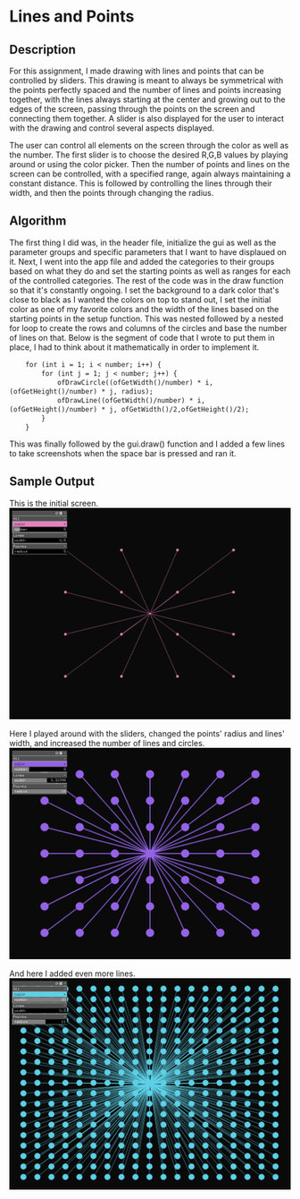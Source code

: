 # Lines and Points

## Description
For this assignment, I made drawing with lines and points that can be controlled by sliders. This drawing is meant to always be symmetrical with the points perfectly spaced and the number of lines and points increasing together, with the lines always starting at the center and growing out to the edges of the screen, passing through the points on the screen and connecting them together. A slider is also displayed for the user to interact with the drawing and control several aspects displayed.

The user can control all elements on the screen through the color as well as the number. The first slider is to choose the desired R,G,B values by playing around or using the color picker. Then the number of points and lines on the screen can be controlled, with a specified range, again always maintaining a constant distance. This is followed by controlling the lines through their width, and then the points through changing the radius.

## Algorithm 
The first thing I did was, in the header file, initialize the gui as well as the parameter groups and specific parameters that I want to have displaued on it. Next, I went into the app file and added the categories to their groups based on what they do and set the starting points as well as ranges for each of the controlled categories. The rest of the code was in the draw function so that it's constantly ongoing. I set the background to a dark color that's close to black as I wanted the colors on top to stand out, I set the initial color as one of my favorite colors and the width of the lines based on the starting points in the setup function. This was nested followed by a nested for loop to create the rows and columns of the circles and base the number of lines on that. Below is the segment of code that I wrote to put them in place, I had to think about it mathematically in order to implement it.

```
    for (int i = 1; i < number; i++) {
        for (int j = 1; j < number; j++) {
            ofDrawCircle((ofGetWidth()/number) * i, (ofGetHeight()/number) * j, radius);
            ofDrawLine((ofGetWidth()/number) * i, (ofGetHeight()/number) * j, ofGetWidth()/2,ofGetHeight()/2);
        }
    }
```

This was finally followed by the gui.draw() function and I added a few lines to take screenshots when the space bar is pressed and ran it. 

## Sample Output 
This is the initial screen.
![The first image](/Assignments/Sketch1/images/screenshot0.png)

Here I played around with the sliders, changed the points' radius and lines' width, and increased the number of lines and circles.
![The second image](/Assignments/Sketch1/images/screenshot4.png)

And here I added even more lines.
![The third image](/Assignments/Sketch1/images/screenshot3.png)
